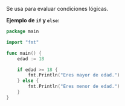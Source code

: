 Se usa para evaluar condiciones lógicas.

**Ejemplo de `if` y `else`:**
```go
package main

import "fmt"

func main() {
    edad := 18

    if edad >= 18 {
        fmt.Println("Eres mayor de edad.")
    } else {
        fmt.Println("Eres menor de edad.")
    }
}

```
